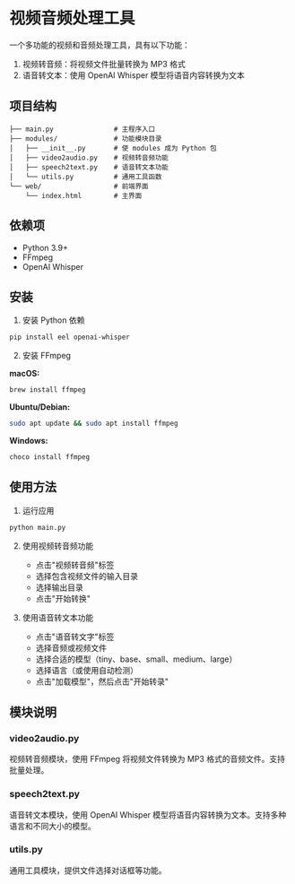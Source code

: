# 视频音频处理工具

一个多功能的视频和音频处理工具，具有以下功能：

1. 视频转音频：将视频文件批量转换为 MP3 格式
2. 语音转文本：使用 OpenAI Whisper 模型将语音内容转换为文本

## 项目结构

```
├── main.py               # 主程序入口
├── modules/              # 功能模块目录
│   ├── __init__.py       # 使 modules 成为 Python 包
│   ├── video2audio.py    # 视频转音频功能
│   ├── speech2text.py    # 语音转文本功能
│   └── utils.py          # 通用工具函数
└── web/                  # 前端界面
    └── index.html        # 主界面
```

## 依赖项

- Python 3.9+
- FFmpeg
- OpenAI Whisper

## 安装

1. 安装 Python 依赖

```bash
pip install eel openai-whisper
```

2. 安装 FFmpeg

**macOS:**
```bash
brew install ffmpeg
```

**Ubuntu/Debian:**
```bash
sudo apt update && sudo apt install ffmpeg
```

**Windows:**
```bash
choco install ffmpeg
```

## 使用方法

1. 运行应用

```bash
python main.py
```

2. 使用视频转音频功能
   - 点击"视频转音频"标签
   - 选择包含视频文件的输入目录
   - 选择输出目录
   - 点击"开始转换"

3. 使用语音转文本功能
   - 点击"语音转文字"标签
   - 选择音频或视频文件
   - 选择合适的模型（tiny、base、small、medium、large）
   - 选择语言（或使用自动检测）
   - 点击"加载模型"，然后点击"开始转录"

## 模块说明

### video2audio.py

视频转音频模块，使用 FFmpeg 将视频文件转换为 MP3 格式的音频文件。支持批量处理。

### speech2text.py

语音转文本模块，使用 OpenAI Whisper 模型将语音内容转换为文本。支持多种语言和不同大小的模型。

### utils.py

通用工具模块，提供文件选择对话框等功能。
